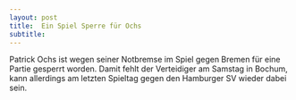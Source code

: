 ```yaml
---
layout: post
title:  Ein Spiel Sperre für Ochs
subtitle:  
---
```


Patrick Ochs ist wegen seiner Notbremse im Spiel gegen Bremen für eine Partie gesperrt worden. Damit fehlt der Verteidiger am Samstag in Bochum, kann allerdings am letzten Spieltag gegen den Hamburger SV wieder dabei sein.


